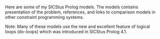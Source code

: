 Here are some of my SICStus Prolog models. The models contains presentation of the problem, references, 
and links to comparison models in other constraint programming systems.

Note: Many of these models use the new and excellent feature of logical loops (do-loops) which was introduced 
in SICStus Prolog 4.1.

